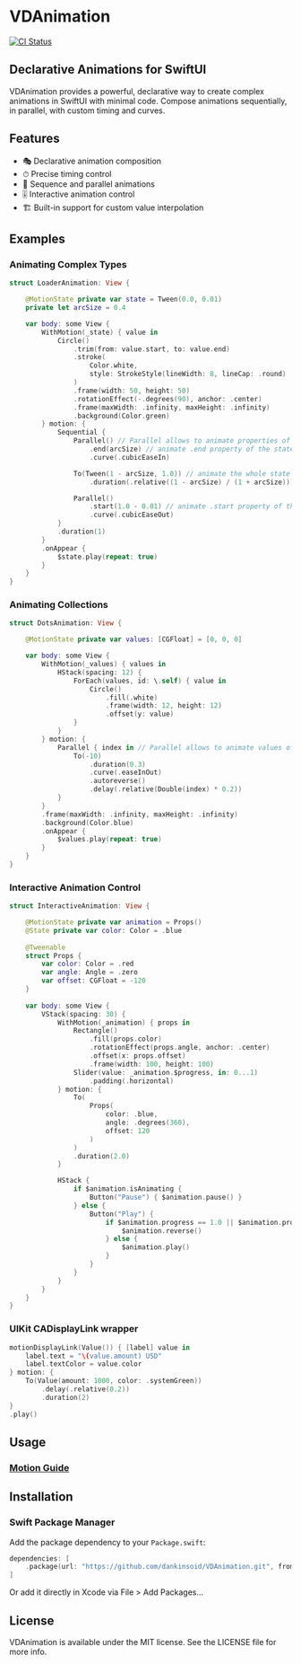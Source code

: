 # VDAnimation

[![CI Status](https://img.shields.io/travis/dankinsoid/VDAnimation.svg?style=flat)](https://travis-ci.org/dankinsoid/VDAnimation)

## Declarative Animations for SwiftUI

VDAnimation provides a powerful, declarative way to create complex animations in SwiftUI with minimal code. Compose animations sequentially, in parallel, with custom timing and curves.

## Features

- 🎭 Declarative animation composition
- ⏱ Precise timing control
- 🔄 Sequence and parallel animations
- 🎚 Interactive animation control
- 🏗 Built-in support for custom value interpolation

## Examples

### Animating Complex Types

```swift
struct LoaderAnimation: View {

    @MotionState private var state = Tween(0.0, 0.01)
    private let arcSize = 0.4

    var body: some View {
        WithMotion(_state) { value in
            Circle()
                .trim(from: value.start, to: value.end)
                .stroke(
                    Color.white,
                    style: StrokeStyle(lineWidth: 8, lineCap: .round)
                )
                .frame(width: 50, height: 50)
                .rotationEffect(-.degrees(90), anchor: .center)
                .frame(maxWidth: .infinity, maxHeight: .infinity)
                .background(Color.green)
        } motion: {
            Sequential {
                Parallel() // Parallel allows to animate properties of the state independently
                    .end(arcSize) // animate .end property of the state
                    .curve(.cubicEaseIn)

                To(Tween(1 - arcSize, 1.0)) // animate the whole state
                    .duration(.relative((1 - arcSize) / (1 + arcSize))) // compute duration to make speed of the animation constant

                Parallel()
                    .start(1.0 - 0.01) // animate .start property of the state
                    .curve(.cubicEaseOut)
            }
            .duration(1)
        }
        .onAppear {
            $state.play(repeat: true)
        }
    }
}
```

### Animating Collections

```swift
struct DotsAnimation: View {

    @MotionState private var values: [CGFloat] = [0, 0, 0]

    var body: some View {
        WithMotion(_values) { values in
            HStack(spacing: 12) {
                ForEach(values, id: \.self) { value in
                    Circle()
                        .fill(.white)
                        .frame(width: 12, height: 12)
                        .offset(y: value)
                }
            }
        } motion: {
            Parallel { index in // Parallel allows to animate values of collections independently
                To(-10)
                    .duration(0.3)
                    .curve(.easeInOut)
                    .autoreverse()
                    .delay(.relative(Double(index) * 0.2))
            }
        }
        .frame(maxWidth: .infinity, maxHeight: .infinity)
        .background(Color.blue)
        .onAppear {
            $values.play(repeat: true)
        }
    }
}
```

### Interactive Animation Control

```swift
struct InteractiveAnimation: View {

    @MotionState private var animation = Props()
    @State private var color: Color = .blue
    
    @Tweenable
    struct Props {
        var color: Color = .red
        var angle: Angle = .zero
        var offset: CGFloat = -120
    }
    
    var body: some View {
        VStack(spacing: 30) {
            WithMotion(_animation) { props in
                Rectangle()
                    .fill(props.color)
                    .rotationEffect(props.angle, anchor: .center)
                    .offset(x: props.offset)
                    .frame(width: 100, height: 100)
                Slider(value: _animation.$progress, in: 0...1)
                    .padding(.horizontal)
            } motion: {
                To(
                    Props(
                        color: .blue,
                        angle: .degrees(360),
                        offset: 120
                    )
                )
                .duration(2.0)
            }

            HStack {
                if $animation.isAnimating {
                    Button("Pause") { $animation.pause() }
                } else {
                    Button("Play") {
                        if $animation.progress == 1.0 || $animation.progress == 0.0 {
                            $animation.reverse()
                        } else {
                            $animation.play()
                        }
                    }
                }
            }
        }
    }
}
```

### UIKit CADisplayLink wrapper

```swift
motionDisplayLink(Value()) { [label] value in
    label.text = "\(value.amount) USD"
    label.textColor = value.color
} motion: {
    To(Value(amount: 1000, color: .systemGreen))
        .delay(.relative(0.2))
        .duration(2)
}
.play()
```

## Usage

### [Motion Guide](MOTION_GUIDE.md)

## Installation

### Swift Package Manager

Add the package dependency to your `Package.swift`:

```swift
dependencies: [
    .package(url: "https://github.com/dankinsoid/VDAnimation.git", from: "2.0.0")
]
```

Or add it directly in Xcode via File > Add Packages...

## License

VDAnimation is available under the MIT license. See the LICENSE file for more info.

